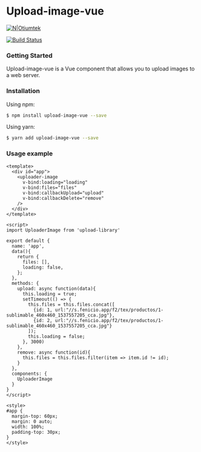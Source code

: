 # Upload-image-vue

[![N|Otiumtek](https://cldup.com/dTxpPi9lDf.thumb.png)](https://nodesource.com/products/nsolid)

[![Build Status](https://travis-ci.org/joemccann/dillinger.svg?branch=master)](https://travis-ci.org/joemccann/dillinger)

### Getting Started

Upload-image-vue is a Vue component that allows you to upload images to a web server.

### Installation
Using npm:

```sh
$ npm install upload-image-vue --save
```
Using yarn:
```sh
$ yarn add upload-image-vue --save
```

### Usage example

```vue
<template>
  <div id="app">
    <uploader-image 
      v-bind:loading="loading"
      v-bind:files="files"
      v-bind:callbackUpload="upload"
      v-bind:callbackDelete="remove"
    />
  </div>
</template>

<script>
import UploaderImage from 'upload-library'

export default {
  name: 'app',
  data(){
    return {
      files: [],
      loading: false,
    };
  },
  methods: {
    upload: async function(data){
      this.loading = true;
      setTimeout(() => {
        this.files = this.files.concat([
          {id: 1, url:"//s.fenicio.app/f2/tex/productos/1-sublimable_460x460_1537557205_cca.jpg"},
          {id: 2, url:"//s.fenicio.app/f2/tex/productos/1-sublimable_460x460_1537557205_cca.jpg"}
        ]);
        this.loading = false;
      }, 3000)   
    },
    remove: async function(id){
      this.files = this.files.filter(item => item.id != id);
    }
  },
  components: {
    UploaderImage
  }
}
</script>

<style>
#app {
  margin-top: 60px;
  margin: 0 auto;
  width: 100%;
  padding-top: 30px;
}
</style>
```